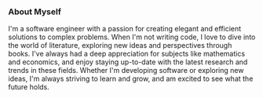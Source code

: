 
### About Myself

I'm a software engineer with a passion for creating elegant and efficient solutions to complex problems. When I'm not writing code, I love to dive into the world of literature, exploring new ideas and perspectives through books. I've always had a deep appreciation for subjects like mathematics and economics, and enjoy staying up-to-date with the latest research and trends in these fields. Whether I'm developing software or exploring new ideas, I'm always striving to learn and grow, and am excited to see what the future holds.
